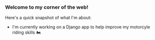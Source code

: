 ### Welcome to my corner of the web!

Here's a quick snapshot of what I'm about:

- I'm currently working on a Django app to help improve my motorcyle riding skills 🏍️



